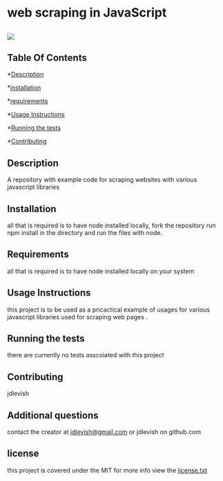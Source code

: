 

# web scraping in JavaScript

## ![](https://img.shields.io/github/license/jdlevish/webscrapinginJavaScript/)

## Table Of Contents

*[Description](#Description)

*[installation](#Installation)

*[requirements](#requirements)

*[Usage Instructions](#Usage-Instructions)

*[Running the tests](#Running-the-tests)

*[Contributing](#Contributing)
## Description
A repository with example  code  for scraping websites with various javascript libraries
    
## Installation
    
all that is required is to have node installed locally, fork the repository  run npm install in the directory and run the files with node.
    
## Requirements
    
all that is required is to have node installed locally on your system
## Usage Instructions

this project is to be used as   a pricactical example of usages for various javascript libraries used for scraping web pages .
    
## Running the tests
    
there are currently no tests asscoiated with this project
    
## Contributing
    
jdlevish

## Additional questions
contact the creator at jdlevish@gmail.com or jdlevish on github.com

## license
this project is covered under the MIT for more info view the  [license.txt](/license.txt)
    